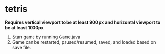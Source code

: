 # tetris
**Requires vertical viewport to be at least 900 px and horizontal viewport to be at least 1000px**

1. Start game by running Game.java
2. Game can be restarted, paused/resumed, saved, and loaded based on save file.
  
